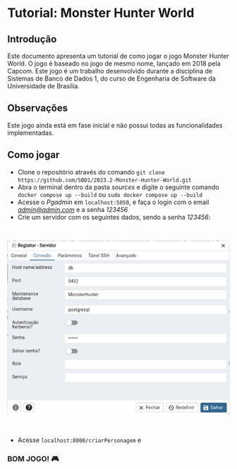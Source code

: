 # Tutorial: Monster Hunter World

## Introdução

Este documento apresenta um tutorial de como jogar o jogo Monster Hunter World. O jogo é baseado no jogo de mesmo nome, lançado em 2018 pela Capcom. Este jogo é um trabalho desenvolvido durante a disciplina de Sistemas de Banco de Dados 1, do curso de Engenharia de Software da Universidade de Brasília.

## Observações

Este jogo ainda está em fase inicial e não possui todas as funcionalidades implementadas.

## Como jogar


- Clone o repositório através do comando ```git clone https://github.com/SBD1/2023.2-Monster-Hunter-World.git```
- Abra o terminal dentro da pasta *sources* e digite o seguinte comando ```docker compose up --build``` ou ```sudo docker compose up --build```
- Acesse o *Pgadmin* em ```localhost:5050```, e faça o login com o email *admin@admin.com* e a senha *123456*
- Crie um servidor com os seguintes dados, sendo a senha *123456*:

<br>

![Configuração do servidor](https://raw.githubusercontent.com/SBD1/2023.2-Monster-Hunter-World/f526c0dcd4bed4bc5e2a080ed9698455fc6b8554/docs/imagens/config-servidor.png)

<br>

- Acesse ```localhost:8000/criarPersonagem``` e

### BOM JOGO! 🎮
   